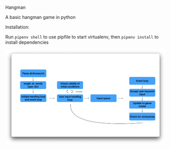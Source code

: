 Hangman

A basic hangman game in python

Installation:

Run `pipenv shell` to use pipfile to start virtualenv, then `pipenv install` to install dependencies

![](media/layout.png)
